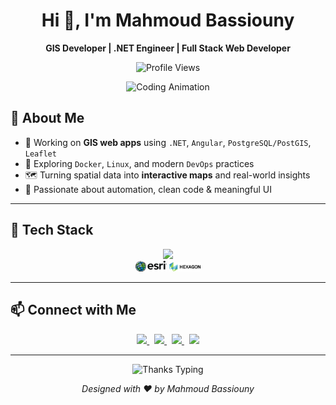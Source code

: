 <h1 align="center">Hi 👋, I'm Mahmoud Bassiouny</h1>

<p align="center">
  <strong>GIS Developer | .NET Engineer | Full Stack Web Developer</strong>
</p>

<p align="center">
  <img src="https://komarev.com/ghpvc/?username=MahmoudBassiounii&label=Profile%20views&color=0e75b6&style=flat" alt="Profile Views" />
</p>

<p align="center">
  <img src="https://raw.githubusercontent.com/MahmoudBassiounii/MahmoudBassiounii/main/assets/animated-coding.gif" alt="Coding Animation" width="400"/>
</p>

## 🧠 About Me

- 🔭 Working on **GIS web apps** using `.NET`, `Angular`, `PostgreSQL/PostGIS`, `Leaflet`
- 🌱 Exploring `Docker`, `Linux`, and modern `DevOps` practices
- 🗺️ Turning spatial data into **interactive maps** and real-world insights
- 🎯 Passionate about automation, clean code & meaningful UI

---

## 🚀 Tech Stack

<p align="center">
  <img src="https://skillicons.dev/icons?i=csharp,dotnet,bash,postgresql,mysql,mssql,html,css,sass,js,angular,react,tailwind,bootstrap,leaflet,docker,linux,vscode,visualstudio,github,ubuntu" />
  <br/>
  <!-- Custom GIS Logos -->
  <img src="https://github.com/MahmoudBassiounii/MahmoudBassiounii/blob/main/assets/esri-seeklogo.png?raw=true" alt="ESRI" width="50" />
  <img src="https://github.com/MahmoudBassiounii/MahmoudBassiounii/blob/main/assets/HexgonLogo.png?raw=true" alt="Hexagon" width="50" />
</p>

---



## 📫 Connect with Me

<p align="center">
  <a href="https://www.linkedin.com/in/mahmoud-bassiounii-3a6634193" target="_blank">
    <img src="https://img.shields.io/badge/-LinkedIn-blue?style=for-the-badge&logo=linkedin" />
  </a>
  &nbsp;
  <a href="https://www.facebook.com/mahmoud.Ayman.basiounii.455555" target="_blank">
    <img src="https://img.shields.io/badge/-Facebook-1877F2?style=for-the-badge&logo=facebook&logoColor=white" />
  </a>
  &nbsp;
  <a href="https://wa.me/201151812095" target="_blank">
    <img src="https://img.shields.io/badge/-WhatsApp-25D366?style=for-the-badge&logo=whatsapp&logoColor=white" />
  </a>
  &nbsp;
  <a href="mailto:mahmoudbassiouny22@gmail.com">
    <img src="https://img.shields.io/badge/-Gmail-D14836?style=for-the-badge&logo=gmail&logoColor=white" />
  </a>
</p>

---

<p align="center">
  <img 
    src="https://readme-typing-svg.herokuapp.com?font=Fira+Code&size=22&duration=2000&pause=1000&color=F75C7E&center=true&vCenter=true&multiline=true&width=600&lines=Thanks+for+visiting!+🌟;Keep+coding+and+stay+awesome+🚀;" 
    alt="Thanks Typing" 
    style="height: 80px;"
  />
</p>

<p align="center"><i>Designed with ❤️ by Mahmoud Bassiouny</i></p>
